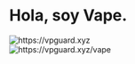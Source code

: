 <h1>Hola, soy Vape.</h1>
<img alt="https://vpguard.xyz" src="https://media.discordapp.net/attachments/998338855629488289/1036427106156032061/vapebanner.png">
<br>
<img class="center" alt="https://vpguard.xyz/vape" src="https://media.discordapp.net/attachments/998338855629488289/1036432873105920060/unknown.png">
